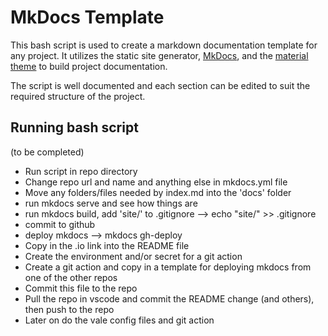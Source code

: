 # MkDocs Template
This bash script is used to create a markdown documentation template for any project. It utilizes the static site generator, [MkDocs](https://www.mkdocs.org/getting-started/),
and the [material theme](https://squidfunk.github.io/mkdocs-material/getting-started/) to build project documentation. 

The script is well documented and each section can be edited to suit the required structure of the project.

## Running bash script

(to be completed)

* Run script in repo directory
* Change repo url and name and anything else in mkdocs.yml file
* Move any folders/files needed by index.md into the 'docs' folder 
* run mkdocs serve and see how things are 
* run mkdocs build, add 'site/' to .gitignore --> echo "site/" >> .gitignore
* commit to github
* deploy mkdocs --> mkdocs gh-deploy
* Copy in the .io link into the README file 
* Create the environment and/or secret for a git action 
* Create a git action and copy in a template for deploying mkdocs from one of the other repos
* Commit this file to the repo
* Pull the repo in vscode and commit the README change (and others), then push to the repo
* Later on do the vale config files and git action 
